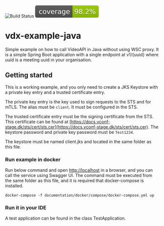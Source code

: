 ![Build Status](https://github.com/KvalitetsIT/vdx-example-java/workflows/CICD/badge.svg) ![Test Coverage](.github/badges/jacoco.svg)
# vdx-example-java

Simple example on how to call VideoAPI in Java without using WSC proxy. It is a simple Spring Boot application with a 
single endpoint at v1/{uuid} where uuid is a meeting uuid in your organisation.

## Getting started

This is a working example, and you only need to create a JKS Keystore with a private key entry and a trusted certificate
entry. 

The private key entry is the key used to sign requests to the STS and for mTLS. The alias must be `client`. 
It must be configured in the STS. 

The trusted certificate entry must be the signing certificate from the STS. This certificate can be found at 
[https://docs.vconf-stage.dk/sts/cert/sts.cer](https://docs.vconf-stage.dk/sts/cert/sts.cer). The keystore password 
and private key password must be `Test1234`.

The keystore must be named client.jks and located in the same folder as this file.

### Run example in docker

Run below command and open [http://localhost](http://localhost) in a browser, and you can call the service using
Swagger UI. The command must be executed from the same folder as this file, and it is required that docker-compose is 
installed.

```shell
docker-compose -f documentation/docker/compose/docker-compose.yml up
```

### Run it in your IDE

A test application can be found in the class TestApplication.  
